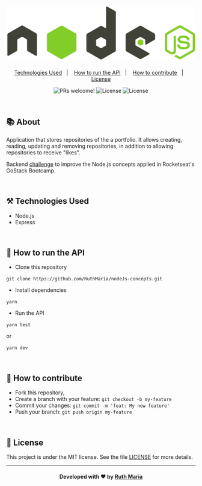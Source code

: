 <h1 align="center">
  <a href="https://github.com/csorlandi/nodejs-concepts">
    <img alt="Logo NodeJS" src="./assets/logo.png" width="500px" />
  </a>
</h1>

<p align="center">
  <a href="#technologies">Technologies Used</a>&nbsp;&nbsp;&nbsp;|&nbsp;&nbsp;&nbsp;
  <a href="#run">How to run the API</a>&nbsp;&nbsp;&nbsp;|&nbsp;&nbsp;&nbsp;
  <a href="#contribute">How to contribute</a>&nbsp;&nbsp;&nbsp;|&nbsp;&nbsp;&nbsp;
  <a href="#license">License</a>
</p>

<p align="center">
 <img src="https://img.shields.io/static/v1?label=PRs&message=welcome&color=32CD32&labelColor=000000" alt="PRs welcome!" /> 

  <img alt="License" src="https://img.shields.io/badge/Made%20by-Ruth%20Maria-sucess">

  <img alt="License" src="https://img.shields.io/static/v1?label=license&message=MIT&color=32CD32&labelColor=000000">
</p>

<br>

## :books: About

Application that stores repositories of the a portfolio. It allows creating, reading, updating and removing repositories, in addition to allowing repositories to receive "likes".

Backend [challenge](https://github.com/Rocketseat/bootcamp-gostack-desafios/tree/master/desafio-conceitos-nodejs) to improve the Node.js concepts applied in Rocketseat's GoStack Bootcamp.


<a id="technologies"></a><br>

## ⚒️ Technologies Used
  * Node.js
  * Express

<a id="run"></a><br>

## 🚀 How to run the API

- Clone this repository

```
git clone https://github.com/RuthMaria/nodeJs-concepts.git
```

- Install dependencies

```
yarn 
```

- Run the API

```
yarn test
```
or 
```
yarn dev
```

<br>

## 🎯 How to contribute

- Fork this repository,
- Create a branch with your feature: `git checkout -b my-feature`
- Commit your changes: `git commit -m 'feat: My new feature'`
- Push your branch: `git push origin my-feature`

<a id="license"></a><br>

## :memo: License

This project is under the MIT license. See the  file [LICENSE](LICENSE.md) for more details.

---

<h4 align="center">
    Developed with ❤️ by <a href="https://www.linkedin.com/in/ruth-maria-9b256071/" target="_blank">Ruth Maria</a>
</h4>
